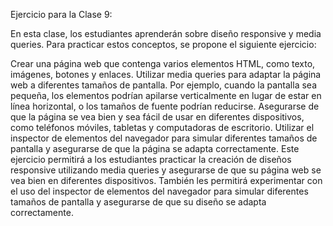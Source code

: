 Ejercicio para la Clase 9:

En esta clase, los estudiantes aprenderán sobre diseño responsive y media queries. Para practicar estos conceptos, se propone el siguiente ejercicio:

Crear una página web que contenga varios elementos HTML, como texto, imágenes, botones y enlaces.
Utilizar media queries para adaptar la página web a diferentes tamaños de pantalla.
Por ejemplo, cuando la pantalla sea pequeña, los elementos podrían apilarse verticalmente en lugar de estar en línea horizontal, o los tamaños de fuente podrían reducirse.
Asegurarse de que la página se vea bien y sea fácil de usar en diferentes dispositivos, como teléfonos móviles, tabletas y computadoras de escritorio.
Utilizar el inspector de elementos del navegador para simular diferentes tamaños de pantalla y asegurarse de que la página se adapta correctamente.
Este ejercicio permitirá a los estudiantes practicar la creación de diseños responsive utilizando media queries y asegurarse de que su página web se vea bien en diferentes dispositivos. También les permitirá experimentar con el uso del inspector de elementos del navegador para simular diferentes tamaños de pantalla y asegurarse de que su diseño se adapta correctamente.